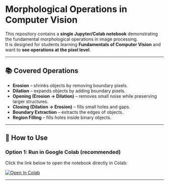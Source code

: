 # Morphological Operations in Computer Vision

This repository contains a **single Jupyter/Colab notebook** demonstrating the fundamental morphological operations in image processing.  
It is designed for students learning **Fundamentals of Computer Vision** and want to **see operations at the pixel level**.

---

## 📚 Covered Operations
- **Erosion** – shrinks objects by removing boundary pixels.
- **Dilation** – expands objects by adding boundary pixels.
- **Opening (Erosion → Dilation)** – removes small noise while preserving larger structures.
- **Closing (Dilation → Erosion)** – fills small holes and gaps.
- **Boundary Extraction** – extracts the edges of objects.
- **Region Filling** – fills holes inside binary objects.

---

## 🚀 How to Use

### Option 1: Run in Google Colab (recommended)
Click the link below to open the notebook directly in Colab:

[![Open In Colab](https://colab.research.google.com/assets/colab-badge.svg)]([https://colab.research.google.com/github/your-username/morphological-operations-cv/blob/main/morphology.ipynb](https://colab.research.google.com/drive/1lMn2SrN4QfzB96cp0vWQntHdzZ_i9y9Y?usp=sharing))

---

